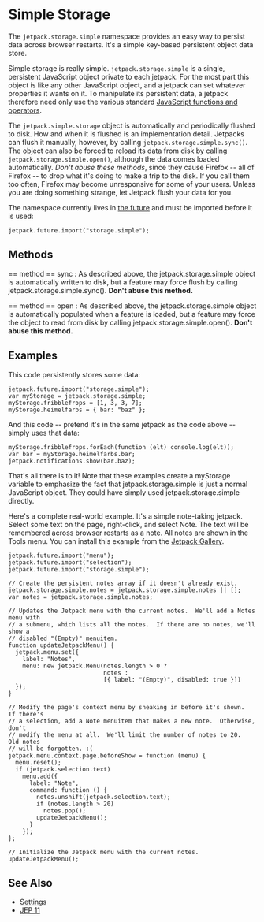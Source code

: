 # Simple Storage #

The `jetpack.storage.simple` namespace provides an easy way to persist data across browser restarts.  It's a simple key-based persistent object data store.

Simple storage is really simple.  `jetpack.storage.simple` is a single, persistent JavaScript object private to each jetpack.  For the most part this object is like any other JavaScript object, and a jetpack can set whatever properties it wants on it.  To manipulate its persistent data, a jetpack therefore need only use the various standard [JavaScript functions and operators][1].

The `jetpack.simple.storage` object is automatically and periodically flushed to disk.  How and when it is flushed is an implementation detail.  Jetpacks can flush it manually, however, by calling `jetpack.storage.simple.sync()`.  The object can also be forced to reload its data from disk by calling `jetpack.storage.simple.open()`, although the data comes loaded automatically.  *Don't abuse these methods*, since they cause Firefox -- all of Firefox -- to drop what it's doing to make a trip to the disk.  If you call them too often, Firefox may become unresponsive for some of your users.  Unless you are doing something strange, let Jetpack flush your data for you.

The namespace currently lives in [the future][2] and must be imported before it is used:

[1]: https://developer.mozilla.org/en/Core_JavaScript_1.5_Reference
[2]: https://developer.mozilla.org/en/Jetpack/Meta/Future

~~~~{.javascript}
jetpack.future.import("storage.simple"); 
~~~~

## Methods ##

== method ==
sync
: As described above, the jetpack.storage.simple object is automatically 
  written to disk, but a feature may force flush by calling
  jetpack.storage.simple.sync(). **Don't abuse this method.**
  
== method ==
open
:  As described above, the jetpack.storage.simple object is automatically
   populated when a feature is loaded, but a feature may force the object to 
   read from disk by calling jetpack.storage.simple.open(). **Don't abuse this 
   method.**
   
   
## Examples ##

This code persistently stores some data:

~~~~{.javascript}
jetpack.future.import("storage.simple");
var myStorage = jetpack.storage.simple;
myStorage.fribblefrops = [1, 3, 3, 7];
myStorage.heimelfarbs = { bar: "baz" };
~~~~

And this code -- pretend it's in the same jetpack as the code above -- simply uses that data:

~~~~{.javascript}
myStorage.fribblefrops.forEach(function (elt) console.log(elt));
var bar = myStorage.heimelfarbs.bar;
jetpack.notifications.show(bar.baz);
~~~~

That's all there is to it!  Note that these examples create a myStorage  variable to emphasize the fact that jetpack.storage.simple  is just a normal JavaScript object.  They could have simply used jetpack.storage.simple  directly.

Here's a complete real-world example.  It's a simple note-taking jetpack.  Select some text on the page, right-click, and select Note.  The text will be remembered across browser restarts as a note.  All notes are shown in the Tools menu.  You can install this example from the [Jetpack Gallery][3].

[3]: http://jetpackgallery.mozillalabs.com/jetpacks/245

~~~~{.javascript}
jetpack.future.import("menu");
jetpack.future.import("selection");
jetpack.future.import("storage.simple");

// Create the persistent notes array if it doesn't already exist.
jetpack.storage.simple.notes = jetpack.storage.simple.notes || [];
var notes = jetpack.storage.simple.notes;

// Updates the Jetpack menu with the current notes.  We'll add a Notes menu with
// a submenu, which lists all the notes.  If there are no notes, we'll show a
// disabled "(Empty)" menuitem.
function updateJetpackMenu() {
  jetpack.menu.set({
    label: "Notes",
    menu: new jetpack.Menu(notes.length > 0 ?
                           notes :
                           [{ label: "(Empty)", disabled: true }])
  });
}

// Modify the page's context menu by sneaking in before it's shown.  If there's
// a selection, add a Note menuitem that makes a new note.  Otherwise, don't
// modify the menu at all.  We'll limit the number of notes to 20.  Old notes
// will be forgotten. :(
jetpack.menu.context.page.beforeShow = function (menu) {
  menu.reset();
  if (jetpack.selection.text)
    menu.add({
      label: "Note",
      command: function () {
        notes.unshift(jetpack.selection.text);
        if (notes.length > 20)
          notes.pop();
        updateJetpackMenu();
      }
    });
};

// Initialize the Jetpack menu with the current notes.
updateJetpackMenu();
~~~~

## See Also ##

* [Settings](https://developer.mozilla.org/en/Jetpack/Storage/Settings)
* [JEP 11](https://wiki.mozilla.org/Labs/Jetpack/JEP/11)

